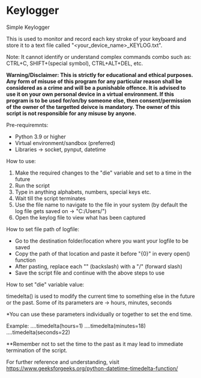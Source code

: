 # Keylogger
Simple Keylogger

This is used to monitor and record each key stroke of your keyboard and store it to a text file called "<your_device_name>_KEYLOG.txt".

Note: It cannot identify or understand complex commands combo such as: CTRL+C, SHIFT+(special symbol), CTRL+ALT+DEL, etc.

**Warning/Disclaimer: This is strictly for educational and ethical purposes. Any form of misuse of this program for any particular reason shall be considered as a crime and will be a punishable offence. It is advised to use it on your own personal device in a virtual environment. If this program is to be used for/on/by someone else, then consent/permission of the owner of the targetted deivce is mandatory. The owner of this script is not responsible for any misuse by anyone.** 

Pre-requiremnts:
- Python 3.9 or higher
- Virtual environment/sandbox (preferred)
- Libraries -> socket, pynput, datetime

How to use:

1) Make the required changes to the "die" variable and set to a time in the future
2) Run the script
3) Type in anything alphabets, numbers, special keys etc.
4) Wait till the script terminates
5) Use the file name to navigate to the file in your system (by default the log file gets saved on -> "C:/Users/<user>")
6) Open the keylog file to view what has been captured

How to set file path of logfile:

- Go to the destination folder/location where you want your logfile to be saved
- Copy the path of that location and paste it before "{0}" in every open() function
- After pasting, replace each "\" (backslash) with a "/" (forward slash)
- Save the script file and continue with the above steps to use

How to set "die" variable value:

timedelta() is used to modify the current time to something else in the future or the past. Some of its parameters are -> hours, minutes, seconds

*You can use these parameters individually or together to set the end time. 

Example: ....timedelta(hours=1)
         ....timedelta(minutes=18)
         ....timedelta(seconds=22)
         
**Remember not to set the time to the past as it may lead to immediate termination of the script.

For further reference and understanding, visit https://www.geeksforgeeks.org/python-datetime-timedelta-function/
